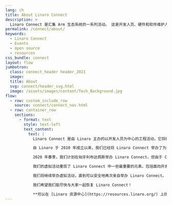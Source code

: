 ```yaml
---
lang: ch
title: About Linaro Connect
description: >
  Linaro Connect 是汇集 Arm 生态系统的一系列活动。 这是开发人员、硬件和软件维护人员可以协作和讨论常见问题的唯一场所。
permalink: /connect/about/
keywords:
  - Linaro Connect
  - Events
  - open source
  - resources
css_bundle: connect
layout: flow
jumbotron:
  class: connect_header header_2021
  image: 
  title: About
  svg: connect/header_svg.html
  image: /assets/images/content/Tech_Background.jpg
flow:
  - row: custom_include_row
    source: connect/connect_nav.html
  - row: container_row
    sections:
      - format: text
        style: text-left
        text_content:
          text: |
            Linaro Connect 是由 Linaro 主办的以开发人员为中心的工程活动，它将硬件和软件的开发人员和维护人员聚集在一起，以协作和讨论常见问题。 Linaro Connect 会议涵盖的主题包括 Linux 内核、工具链、物联网和嵌入式、人工智能、Android、持续集成测试、安全性、标准化固件等。

            自 Linaro 于 2010 年成立以来，我们已经将 Linaro Connect 举办了为期五天的活动，其中包括 120 多场技术会议和主题演讲、商务会议、黑客会议和技术演示展示。 在 Connect，我们有来自 25 多个国家和 50 多家公司的大约 400 名与会者参加。

            2020 年春季，我们计划在匈牙利布达佩斯举办 Linaro Connect，但由于 COVID-19 大流行的开始，我们不得不取消我们的面对面活动，因此开始了我们的虚拟活动之旅。 我们在 [2020 年 3 月] (https://resources.linaro.org/en/tags/2014c600-6140-43ee-aa5f-db7fa650bfd5) 举办了我们的第一次虚拟活动，并且从那时起每年举办两次 Linaro Virtual Connect 活动。

            我们的虚拟活动重现了 Linaro Connect 中一些最重要的元素，包括面向开发人员的低级技术会议内容和培训、重要的行业更新和公告、技术演示，以及与其他软件和硬件开发人员交流和交流的机会 和开源维护者。 我们的目标是将全球的 Arm 和开源社区聚集在一起，共同解决常见问题，我们的免费虚拟活动使我们能够比以往任何时候都更广泛地参与进来。

            我们将继续举办虚拟活动，直到可以安全地再次亲自举办 Linaro Connect。 要详细了解我们即将举行的虚拟活动的计划，请查看我们的博客 [此处](https://www.linaro.org/blog/reimagining-linaro-virtual-events/)。

            我们希望我们能尽快与大家一起恢复 Linaro Connect！

            **可以在 [Linaro 资源中心](https://resources.linaro.org/) 上找到我们过去的面对面和虚拟 Linaro Connect 活动的过去 Linaro Connects 的会议记录和幻灯片（1400 多个免费公共视频）**
---
```

